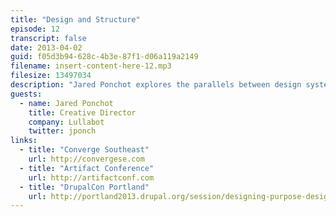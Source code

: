 ```yaml
---
title: "Design and Structure"
episode: 12
transcript: false
date: 2013-04-02
guid: f05d3b94-628c-4b3e-87f1-d06a119a2149
filename: insert-content-here-12.mp3
filesize: 13497034
description: "Jared Ponchot explores the parallels between design systems and content models, and the importance of content hierarchy."
guests: 
  - name: Jared Ponchot
    title: Creative Director
    company: Lullabot
    twitter: jponch
links: 
  - title: "Converge Southeast"
    url: http://convergese.com
  - title: "Artifact Conference"
    url: http://artifactconf.com
  - title: "DrupalCon Portland"
    url: http://portland2013.drupal.org/session/designing-purpose-design-process-deliverables-responsive-age
---
```

